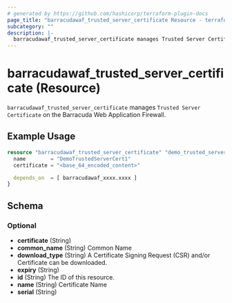 ```yaml
---
# generated by https://github.com/hashicorp/terraform-plugin-docs
page_title: "barracudawaf_trusted_server_certificate Resource - terraform-provider-barracudawaf"
subcategory: ""
description: |-
  barracudawaf_trusted_server_certificate manages Trusted Server Certificate on the Barracuda Web Application Firewall.
---
```


# barracudawaf_trusted_server_certificate (Resource)

`barracudawaf_trusted_server_certificate` manages `Trusted Server Certificate` on the Barracuda Web Application Firewall.

## Example Usage

```terraform
resource "barracudawaf_trusted_server_certificate" "demo_trusted_server_cert_1" {
  name        = "DemoTrustedServerCert1"
  certificate = "<base_64_encoded_content>"

  depends_on  = [ barracudawaf_xxxx.xxxx ]
}
```

<!-- schema generated by tfplugindocs -->
## Schema

### Optional

- **certificate** (String)
- **common_name** (String) Common Name
- **download_type** (String) A Certificate Signing Request (CSR) and/or Certificate can be downloaded.
- **expiry** (String)
- **id** (String) The ID of this resource.
- **name** (String) Certificate Name
- **serial** (String)


